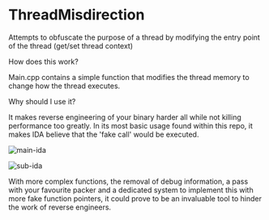 # ThreadMisdirection
Attempts to obfuscate the purpose of a thread by modifying the entry point of the thread (get/set thread context)

How does this work?

Main.cpp contains a simple function that modifies the thread memory to change how the thread executes.

Why should I use it?

It makes reverse engineering of your binary harder all while not killing performance too greatly. In its most basic usage found within this repo, it makes IDA believe that the 'fake call' would be executed.


![main-ida](https://user-images.githubusercontent.com/103238186/162438728-10298ad2-71c1-4261-9129-5a0d6dd0c523.png)


![sub-ida](https://user-images.githubusercontent.com/103238186/162438776-b51c176f-634f-4955-a240-12f697313dd8.png)


With more complex functions, the removal of debug information, a pass with your favourite packer and a dedicated system to implement this with more fake function pointers, it could prove to be an invaluable tool to hinder the work of reverse engineers. 


